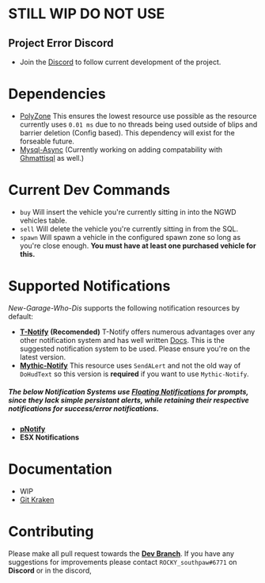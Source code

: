 # STILL WIP DO NOT USE

## Project Error Discord
- Join the [Discord](https://discord.gg/HYwBjTbAY5) to follow current development of the project.

# Dependencies
- [PolyZone](https://github.com/mkafrin/PolyZone) This ensures the lowest resource use possible as the resource currently uses `0.01 ms` due to no threads being used outside of blips and barrier deletion (Config based). This dependency will exist for the forseable future.
- [Mysql-Async](https://github.com/brouznouf/fivem-mysql-async) (Currently working on adding compatability with [Ghmattisql](https://github.com/GHMatti/ghmattimysql) as well.)
# Current Dev Commands
- `buy` Will insert the vehicle you're currently sitting in into the NGWD vehicles table.
- `sell` Will delete the vehicle you're currently sitting in from the SQL.
- `spawn` Will spawn a vehicle in the configured spawn zone so long as you're close enough. **You must have at least one purchased vehicle for this.**

# Supported Notifications
*New-Garage-Who-Dis* supports the following notification resources by default:
- [**T-Notify**](https://github.com/TasoOneAsia/t-notify) **(Recomended)** T-Notify offers numerous advantages over any other notification system and has well written [Docs](https://docs.tasoagc.dev/#/). This is the suggested notification system to be used. Please ensure you're on the latest version.
- [**Mythic-Notify**](https://github.com/FlawwsX/mythic_notify) This resource uses `SendALert` and not the old way of `DoHudText` so this version is **required** if you want to use `Mythic-Notify`.

##### The below Notification Systems use [Floating Notifications](https://i.imgur.com/ZcDa6KV.jpg) for prompts, since they lack simple persistant alerts, while retaining their respective notifications for success/error notifications.
- [**pNotify**](https://forum.cfx.re/t/release-pnotify-in-game-js-notifications-using-noty/20659) 
- **ESX Notifications**

# Documentation
- WIP
- [Git Kraken](https://app.gitkraken.com/glo/board/YEU_GRdxdwARhoP7)

# Contributing
Please make all pull request towards the [**Dev Branch**](https://github.com/project-error/new-garage-who-dis/tree/dev). If you have any suggestions for improvements please contact `ROCKY_southpaw#6771` on **Discord** or in the discord,
